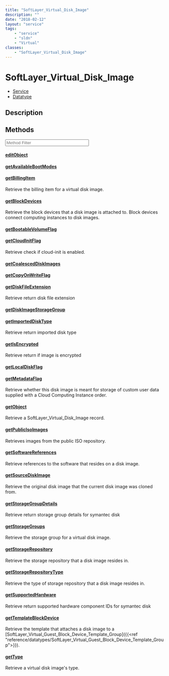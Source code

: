 ```yaml
---
title: "SoftLayer_Virtual_Disk_Image"
description: ""
date: "2018-02-12"
layout: "service"
tags:
    - "service"
    - "sldn"
    - "Virtual"
classes:
    - "SoftLayer_Virtual_Disk_Image"
---
```

# SoftLayer_Virtual_Disk_Image
<div id='service-datatype'>
    <ul id='sldn-reference-tabs'>
    <li id='service'> <a href='/reference/services/SoftLayer_Virtual_Disk_Image' >Service</a></li>    <li id='datatype'> <a href='/reference/datatypes/SoftLayer_Virtual_Disk_Image' >Datatype</a></li>
    </ul>
</div>

## Description






        
<div id="properties" class="content service-content">

## Methods

<div class="view-filters">
    <div class="clearfix">
        <div class="search-input-box">
            <input placeholder="Method Filter" onkeyup="titleSearch(inputId='edit-combine', divId='method-div', elementClass='method-row')" 
                type="text" id="edit-combine" value="" size="30" maxlength="128" class="form-text">
        </div>
    </div>
</div>

<div id="method-div">

<div class="method-row">

#### [editObject](/reference/services/SoftLayer_Virtual_Disk_Image/editObject)


</div>

<div class="method-row">

#### [getAvailableBootModes](/reference/services/SoftLayer_Virtual_Disk_Image/getAvailableBootModes)


</div>

<div class="method-row">

#### [getBillingItem](/reference/services/SoftLayer_Virtual_Disk_Image/getBillingItem)
Retrieve the billing item for a virtual disk image.

</div>

<div class="method-row">

#### [getBlockDevices](/reference/services/SoftLayer_Virtual_Disk_Image/getBlockDevices)
Retrieve the block devices that a disk image is attached to. Block devices connect computing instances to disk images.

</div>

<div class="method-row">

#### [getBootableVolumeFlag](/reference/services/SoftLayer_Virtual_Disk_Image/getBootableVolumeFlag)


</div>

<div class="method-row">

#### [getCloudInitFlag](/reference/services/SoftLayer_Virtual_Disk_Image/getCloudInitFlag)
Retrieve check if cloud-init is enabled.

</div>

<div class="method-row">

#### [getCoalescedDiskImages](/reference/services/SoftLayer_Virtual_Disk_Image/getCoalescedDiskImages)


</div>

<div class="method-row">

#### [getCopyOnWriteFlag](/reference/services/SoftLayer_Virtual_Disk_Image/getCopyOnWriteFlag)


</div>

<div class="method-row">

#### [getDiskFileExtension](/reference/services/SoftLayer_Virtual_Disk_Image/getDiskFileExtension)
Retrieve return disk file extension

</div>

<div class="method-row">

#### [getDiskImageStorageGroup](/reference/services/SoftLayer_Virtual_Disk_Image/getDiskImageStorageGroup)


</div>

<div class="method-row">

#### [getImportedDiskType](/reference/services/SoftLayer_Virtual_Disk_Image/getImportedDiskType)
Retrieve return imported disk type

</div>

<div class="method-row">

#### [getIsEncrypted](/reference/services/SoftLayer_Virtual_Disk_Image/getIsEncrypted)
Retrieve return if image is encrypted

</div>

<div class="method-row">

#### [getLocalDiskFlag](/reference/services/SoftLayer_Virtual_Disk_Image/getLocalDiskFlag)


</div>

<div class="method-row">

#### [getMetadataFlag](/reference/services/SoftLayer_Virtual_Disk_Image/getMetadataFlag)
Retrieve whether this disk image is meant for storage of custom user data supplied with a Cloud Computing Instance order.

</div>

<div class="method-row">

#### [getObject](/reference/services/SoftLayer_Virtual_Disk_Image/getObject)
Retrieve a SoftLayer_Virtual_Disk_Image record.

</div>

<div class="method-row">

#### [getPublicIsoImages](/reference/services/SoftLayer_Virtual_Disk_Image/getPublicIsoImages)
Retrieves images from the public ISO repository.

</div>

<div class="method-row">

#### [getSoftwareReferences](/reference/services/SoftLayer_Virtual_Disk_Image/getSoftwareReferences)
Retrieve references to the software that resides on a disk image.

</div>

<div class="method-row">

#### [getSourceDiskImage](/reference/services/SoftLayer_Virtual_Disk_Image/getSourceDiskImage)
Retrieve the original disk image that the current disk image was cloned from.

</div>

<div class="method-row">

#### [getStorageGroupDetails](/reference/services/SoftLayer_Virtual_Disk_Image/getStorageGroupDetails)
Retrieve return storage group details for symantec disk

</div>

<div class="method-row">

#### [getStorageGroups](/reference/services/SoftLayer_Virtual_Disk_Image/getStorageGroups)
Retrieve the storage group for a virtual disk image.

</div>

<div class="method-row">

#### [getStorageRepository](/reference/services/SoftLayer_Virtual_Disk_Image/getStorageRepository)
Retrieve the storage repository that a disk image resides in.

</div>

<div class="method-row">

#### [getStorageRepositoryType](/reference/services/SoftLayer_Virtual_Disk_Image/getStorageRepositoryType)
Retrieve the type of storage repository that a disk image resides in.

</div>

<div class="method-row">

#### [getSupportedHardware](/reference/services/SoftLayer_Virtual_Disk_Image/getSupportedHardware)
Retrieve return supported hardware component IDs for symantec disk

</div>

<div class="method-row">

#### [getTemplateBlockDevice](/reference/services/SoftLayer_Virtual_Disk_Image/getTemplateBlockDevice)
Retrieve the template that attaches a disk image to a [SoftLayer_Virtual_Guest_Block_Device_Template_Group]({{<ref "reference/datatypes/SoftLayer_Virtual_Guest_Block_Device_Template_Group">}}).

</div>

<div class="method-row">

#### [getType](/reference/services/SoftLayer_Virtual_Disk_Image/getType)
Retrieve a virtual disk image's type.

</div>
</div>

</div>

